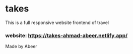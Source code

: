 # takes
This is a full responsive website frontend of travel
### website: https://takes-ahmad-abeer.netlify.app/
Made by Abeer
